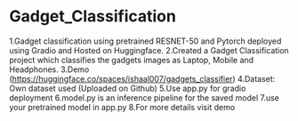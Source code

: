 # Gadget_Classification
1.Gadget classification using pretrained RESNET-50 and Pytorch deployed using Gradio and Hosted on Huggingface. 
2.Created a Gadget Classification project which classifies the gadgets images as Laptop, Mobile and Headphones.
3.Demo (https://huggingface.co/spaces/ishaal007/gadgets_classifier)
4.Dataset: Own dataset used (Uploaded on Github)
5.Use app.py for gradio deployment 
6.model.py is an inference pipeline for the saved model
7.use your pretrained model in app.py 
8.For more details visit demo
